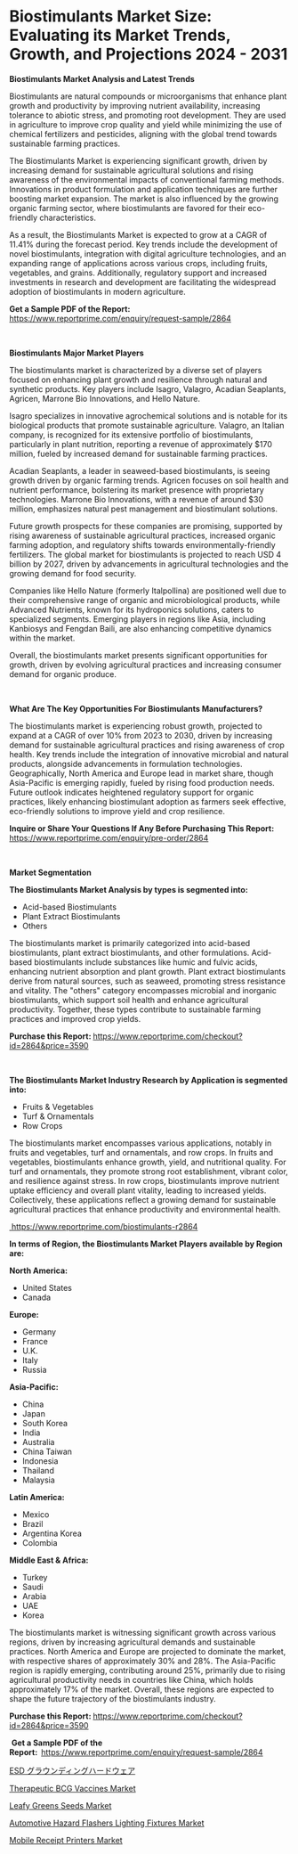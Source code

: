 <p><h1>Biostimulants Market Size: Evaluating its Market Trends, Growth, and Projections 2024 - 2031</h1></p><p><strong>Biostimulants Market Analysis and Latest Trends</strong></p>
<p><p>Biostimulants are natural compounds or microorganisms that enhance plant growth and productivity by improving nutrient availability, increasing tolerance to abiotic stress, and promoting root development. They are used in agriculture to improve crop quality and yield while minimizing the use of chemical fertilizers and pesticides, aligning with the global trend towards sustainable farming practices.</p><p>The Biostimulants Market is experiencing significant growth, driven by increasing demand for sustainable agricultural solutions and rising awareness of the environmental impacts of conventional farming methods. Innovations in product formulation and application techniques are further boosting market expansion. The market is also influenced by the growing organic farming sector, where biostimulants are favored for their eco-friendly characteristics.</p><p>As a result, the Biostimulants Market is expected to grow at a CAGR of 11.41% during the forecast period. Key trends include the development of novel biostimulants, integration with digital agriculture technologies, and an expanding range of applications across various crops, including fruits, vegetables, and grains. Additionally, regulatory support and increased investments in research and development are facilitating the widespread adoption of biostimulants in modern agriculture.</p></p>
<p><strong>Get a Sample PDF of the Report:&nbsp;</strong> <a href="https://www.reportprime.com/enquiry/request-sample/2864">https://www.reportprime.com/enquiry/request-sample/2864</a></p>
<p>&nbsp;</p>
<p><strong>Biostimulants Major Market Players</strong></p>
<p><p>The biostimulants market is characterized by a diverse set of players focused on enhancing plant growth and resilience through natural and synthetic products. Key players include Isagro, Valagro, Acadian Seaplants, Agricen, Marrone Bio Innovations, and Hello Nature. </p><p>Isagro specializes in innovative agrochemical solutions and is notable for its biological products that promote sustainable agriculture. Valagro, an Italian company, is recognized for its extensive portfolio of biostimulants, particularly in plant nutrition, reporting a revenue of approximately $170 million, fueled by increased demand for sustainable farming practices.</p><p>Acadian Seaplants, a leader in seaweed-based biostimulants, is seeing growth driven by organic farming trends. Agricen focuses on soil health and nutrient performance, bolstering its market presence with proprietary technologies. Marrone Bio Innovations, with a revenue of around $30 million, emphasizes natural pest management and biostimulant solutions. </p><p>Future growth prospects for these companies are promising, supported by rising awareness of sustainable agricultural practices, increased organic farming adoption, and regulatory shifts towards environmentally-friendly fertilizers. The global market for biostimulants is projected to reach USD 4 billion by 2027, driven by advancements in agricultural technologies and the growing demand for food security.</p><p>Companies like Hello Nature (formerly Italpollina) are positioned well due to their comprehensive range of organic and microbiological products, while Advanced Nutrients, known for its hydroponics solutions, caters to specialized segments. Emerging players in regions like Asia, including Kanbiosys and Fengdan Baili, are also enhancing competitive dynamics within the market.</p><p>Overall, the biostimulants market presents significant opportunities for growth, driven by evolving agricultural practices and increasing consumer demand for organic produce.</p></p>
<p>&nbsp;</p>
<p><strong>What Are The Key Opportunities For Biostimulants Manufacturers?</strong></p>
<p><p>The biostimulants market is experiencing robust growth, projected to expand at a CAGR of over 10% from 2023 to 2030, driven by increasing demand for sustainable agricultural practices and rising awareness of crop health. Key trends include the integration of innovative microbial and natural products, alongside advancements in formulation technologies. Geographically, North America and Europe lead in market share, though Asia-Pacific is emerging rapidly, fueled by rising food production needs. Future outlook indicates heightened regulatory support for organic practices, likely enhancing biostimulant adoption as farmers seek effective, eco-friendly solutions to improve yield and crop resilience.</p></p>
<p><strong>Inquire or Share Your Questions If Any Before Purchasing This Report:</strong> <a href="https://www.reportprime.com/enquiry/pre-order/2864">https://www.reportprime.com/enquiry/pre-order/2864</a></p>
<p>&nbsp;</p>
<p><strong>Market Segmentation</strong></p>
<p><strong>The Biostimulants Market Analysis by types is segmented into:</strong></p>
<p><ul><li>Acid-based Biostimulants</li><li>Plant Extract Biostimulants</li><li>Others</li></ul></p>
<p><p>The biostimulants market is primarily categorized into acid-based biostimulants, plant extract biostimulants, and other formulations. Acid-based biostimulants include substances like humic and fulvic acids, enhancing nutrient absorption and plant growth. Plant extract biostimulants derive from natural sources, such as seaweed, promoting stress resistance and vitality. The "others" category encompasses microbial and inorganic biostimulants, which support soil health and enhance agricultural productivity. Together, these types contribute to sustainable farming practices and improved crop yields.</p></p>
<p><strong>Purchase this Report:&nbsp;</strong><a href="https://www.reportprime.com/checkout?id=2864&price=3590">https://www.reportprime.com/checkout?id=2864&price=3590</a></p>
<p>&nbsp;</p>
<p><strong>The Biostimulants Market Industry Research by Application is segmented into:</strong></p>
<p><ul><li>Fruits & Vegetables</li><li>Turf & Ornamentals</li><li>Row Crops</li></ul></p>
<p><p>The biostimulants market encompasses various applications, notably in fruits and vegetables, turf and ornamentals, and row crops. In fruits and vegetables, biostimulants enhance growth, yield, and nutritional quality. For turf and ornamentals, they promote strong root establishment, vibrant color, and resilience against stress. In row crops, biostimulants improve nutrient uptake efficiency and overall plant vitality, leading to increased yields. Collectively, these applications reflect a growing demand for sustainable agricultural practices that enhance productivity and environmental health.</p></p>
<p><a href="https://www.reportprime.com/biostimulants-r2864">&nbsp;https://www.reportprime.com/biostimulants-r2864</a></p>
<p><strong>In terms of Region, the Biostimulants Market Players available by Region are:</strong></p>
<p>
    <p> <strong> North America: </strong>
        <ul>
            <li>United States</li>
            <li>Canada</li>
        </ul>
        </p> 
    <p> <strong> Europe: </strong>
        <ul>
            <li>Germany</li>
            <li>France</li>
            <li>U.K.</li>
            <li>Italy</li>
            <li>Russia</li>
        </ul>
        </p> 
    <p> <strong> Asia-Pacific: </strong>
        <ul>
            <li>China</li>
            <li>Japan</li>
            <li>South Korea</li>
            <li>India</li>
            <li>Australia</li>
            <li>China Taiwan</li>
            <li>Indonesia</li>
            <li>Thailand</li>
            <li>Malaysia</li>
        </ul>
        </p> 
    <p> <strong> Latin America: </strong>
        <ul>
            <li>Mexico</li>
            <li>Brazil</li>
            <li>Argentina Korea</li>
            <li>Colombia</li>
        </ul>
        </p> 
    <p> <strong> Middle East & Africa: </strong>
        <ul>
            <li>Turkey</li>
            <li>Saudi</li>
            <li>Arabia</li>
            <li>UAE</li>
            <li>Korea</li>
        </ul>
    </p>
    </p>
<p><p>The biostimulants market is witnessing significant growth across various regions, driven by increasing agricultural demands and sustainable practices. North America and Europe are projected to dominate the market, with respective shares of approximately 30% and 28%. The Asia-Pacific region is rapidly emerging, contributing around 25%, primarily due to rising agricultural productivity needs in countries like China, which holds approximately 17% of the market. Overall, these regions are expected to shape the future trajectory of the biostimulants industry.</p></p>
<p><strong>Purchase this Report: </strong><a href="https://www.reportprime.com/checkout?id=2864&price=3590">https://www.reportprime.com/checkout?id=2864&price=3590</a></p>
<p>&nbsp;<strong>Get a Sample PDF of the Report:&nbsp;&nbsp;</strong><a href="https://www.reportprime.com/enquiry/request-sample/2864">https://www.reportprime.com/enquiry/request-sample/2864</a></p>
<p><strong></strong></p>
<p><p><a href="https://medium.com/@abigayleh7fr/%E3%82%B0%E3%83%AD%E3%83%BC%E3%83%90%E3%83%ABesd%E6%8E%A5%E5%9C%B0%E3%83%8F%E3%83%BC%E3%83%89%E3%82%A6%E3%82%A7%E3%82%A2%E7%94%A3%E6%A5%AD%E8%AA%BF%E6%9F%BB%E5%A0%B1%E5%91%8A%E6%9B%B8-%E7%AB%B6%E4%BA%89%E7%8A%B6%E6%B3%81-%E5%B8%82%E5%A0%B4%E8%A6%8F%E6%A8%A1-%E5%9C%B0%E5%9F%9F%E3%81%AE%E7%8A%B6%E6%B3%81%E3%81%A8%E4%BA%88%E6%B8%AC-2024%E5%B9%B4-2031%E5%B9%B4-1ab4d251fcef">ESD グラウンディングハードウェア</a></p><p><a href="https://issuu.com/reportprime-2/docs/therapeutic-bcg-vaccines-market-siz_f778a3c7f727ed">Therapeutic BCG Vaccines Market</a></p><p><a href="https://github.com/Krish2023na/Market-Research-Report-List-6/blob/main/leafy-greens-seeds-market.md">Leafy Greens Seeds Market</a></p><p><a href="https://issuu.com/reportprime-2/docs/automotive-hazard-flashers-lighting_af4b7c5220767d">Automotive Hazard Flashers Lighting Fixtures Market</a></p><p><a href="https://medium.com/@guyskiles48/mobile-receipt-printers-market-indicators-market-size-regional-breakdown-market-player-analysis-352af3f83f6e">Mobile Receipt Printers Market</a></p></p>